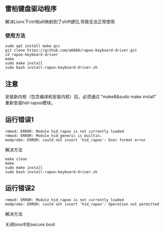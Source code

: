 ## 雷柏键盘驱动程序

解决Liunx下ctrl和alt映射到了shift键位,导致无法正常使用

### 使用方法
```
sudo apt install make gcc
git clone https://github.com/a6680/rapoo-keyboard-driver.git
cd rapoo-keyboard-driver
make
sudo make install
sudo bash install-rapoo-keyboard-driver.sh
```
## 注意
安装新内核（包含编译和安装内核）后，必须通过 “make&&sudo make install” 重新安装hid-rapoo模块。

## 运行错误1
```
rmmod: ERROR: Module hid_rapoo is not currently loaded
rmmod: ERROR: Module hid_generic is builtin.
modprobe: ERROR: could not insert 'hid_rapoo': Exec format error
```
解决方法
```
make clean
make
sudo make install
sudo bash install-rapoo-keyboard-driver.sh
```
## 运行错误2
```
rmmod: ERROR: Module hid_rapoo is not currently loaded
modprobe: ERROR: could not insert 'hid_rapoo': Operation not permitted
```
解决方法

关闭bios中到secure boot



